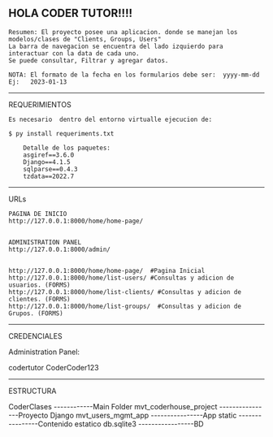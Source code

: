 HOLA CODER TUTOR!!!! 
------------------------------------------------------
    Resumen: El proyecto posee una aplicacion. donde se manejan los modelos/clases de "Clients, Groups, Users"
    La barra de navegacion se encuentra del lado izquierdo para interactuar con la data de cada uno.
    Se puede consultar, Filtrar y agregar datos.

    NOTA: El formato de la fecha en los formularios debe ser:  yyyy-mm-dd   Ej:   2023-01-13
------------------------------------------------------

REQUERIMIENTOS
    
    Es necesario  dentro del entorno virtualle ejecucion de: 
    
    $ py install requeriments.txt 
    
        Detalle de los paquetes:
        asgiref==3.6.0
        Django==4.1.5
        sqlparse==0.4.3
        tzdata==2022.7
   
 
------------------------------------------------------
URLs

    PAGINA DE INICIO 
    http://127.0.0.1:8000/home/home-page/


    ADMINISTRATION PANEL
    http://127.0.0.1:8000/admin/


    http://127.0.0.1:8000/home/home-page/  #Pagina Inicial
    http://127.0.0.1:8000/home/list-users/ #Consultas y adicion de usuarios. (FORMS)
    http://127.0.0.1:8000/home/list-clients/ #Consultas y adicion de clientes. (FORMS)
    http://127.0.0.1:8000/home/list-groups/  #Consultas y adicion de Grupos. (FORMS)

------------------------------------------------------
CREDENCIALES

Administration Panel:

codertutor
CoderCoder123

------------------------------------------------------
ESTRUCTURA

CoderClases ------------Main Folder
    mvt_coderhouse_project ----------------Proyecto Django
        mvt_users_mgmt_app     ----------------App
        static                 ----------------Contenido estatico
        db.sqlite3             -----------------BD


